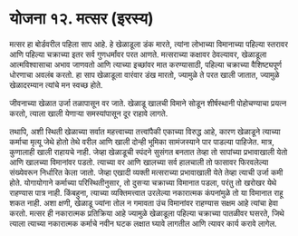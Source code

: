 # योजना १२. मत्सर (इरस्य)

मत्सर हा बोर्डवरील पहिला साप आहे. हे खेळाडूला डंक मारते, त्यांना लोभाच्या विमानाच्या पहिल्या स्तरावर आणि पहिल्या चक्राच्या इतर सर्व गुणधर्मांवर परत आणते. मत्सराच्या कक्षावर ठेवल्यावर, खेळाडूला आत्मविश्वासाचा अभाव जाणवतो आणि त्याच्या इच्छांवर मात करण्यासाठी, पहिल्या चक्राच्या वैशिष्ट्यपूर्ण धोरणाचा अवलंब करतो. हा साप खेळाडूला वारंवार डंख मारतो, ज्यामुळे ते परत खाली जातात, ज्यामुळे खेळादरम्यान त्यांचे मन स्वच्छ होते.

जीवनाच्या खेळात उर्जा तळापासून वर जाते. खेळाडू खालची विमाने सोडून शीर्षस्थानी पोहोचण्याचा प्रयत्न करतो, त्याला खाली येणाऱ्या समस्यांपासून दूर राहावे लागते.

तथापि, अशी स्थिती खेळाच्या सर्वात महत्त्वाच्या तत्त्वांपैकी एकाच्या विरुद्ध आहे, कारण खेळाडूने त्याच्या कर्माचा मृत्यू जेथे होतो तेथे वरील आणि खाली दोन्ही भूमिका सामंजस्याने पार पाडल्या पाहिजेत. मात्र, कुणालाही खाली राहायचे नाही. जेव्हा खेळाडूची स्पंदने सुसंगत बनतात तेव्हा तो सापांच्या प्रभावाखाली येतो आणि खालच्या विमानांवर पडतो. त्याच्या वर आणि खालच्या सर्व हालचाली तो फासावर फिरवलेल्या संख्येवरून निर्धारित केला जातो. जेव्हा एखादी व्यक्ती मत्सराच्या प्रभावाखाली येते तेव्हा त्याची उर्जा कमी होते. योगायोगाने कर्माच्या परिस्थितीनुसार, तो दुसऱ्या चक्राच्या विमानात पडला, परंतु तो खरोखर येथे राहण्यास पात्र नाही. किंबहुना, त्याच्या व्यक्तिमत्त्वात उरलेल्या नकारात्मक कंपनांमुळे तो या विमानात राहू शकत नाही. अशा क्षणी, खेळाडू ज्यांना तोल न गमावता उंच विमानांवर राहण्यास सक्षम आहे त्यांचा हेवा करतो. मत्सर ही नकारात्मक प्रतिक्रिया आहे ज्यामुळे खेळाडूला पहिल्या चक्राच्या पातळीवर घसरते, जिथे त्याला त्याच्या नकारात्मक कर्माचे नवीन घटक लक्षात घ्यावे लागतील आणि त्यावर कार्य करावे लागेल.
